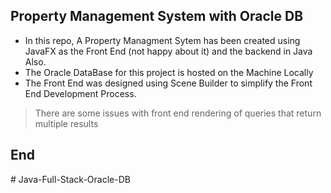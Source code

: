 ## Property Management System with Oracle DB

- In this repo, A Property Managment Sytem has been created using JavaFX as the Front End (not happy about it) and the backend in Java Also.
- The Oracle DataBase for this project is hosted on the Machine Locally
- The Front End was designed using Scene Builder to simplify the Front End Development Process.

> There are some issues with front end rendering of queries that return multiple results

## End
#   J a v a - F u l l - S t a c k - O r a c l e - D B  
 